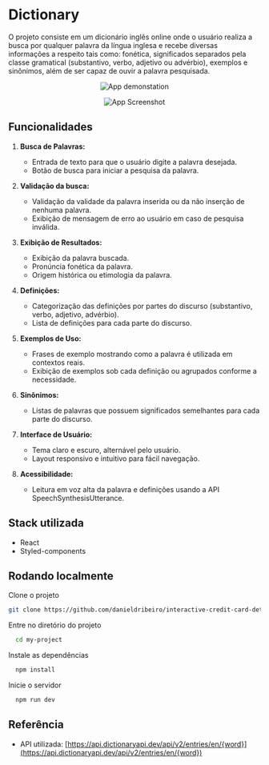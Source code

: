 
# Dictionary

O projeto consiste em um dicionário inglês online onde o usuário realiza a busca por qualquer palavra da língua inglesa e recebe diversas informações a respeito tais como: fonética, significados separados pela classe gramatical (substantivo, verbo, adjetivo ou advérbio), exemplos e sinônimos, além de ser capaz de ouvir a palavra pesquisada.

<p align="center">
  <img src="https://media2.giphy.com/media/v1.Y2lkPTc5MGI3NjExYWR4c3Z1aTQxbTJra2Nycnlvb2VqNXVlNHJ0M3VtdjBkNTVmdTFtZiZlcD12MV9pbnRlcm5naWZfYnlfaWQmY3Q9Zw/XCyhWpXQu7UKXqTzpk/giphy.gif" alt="App demonstation" />
</p>

<p align="center">
  <img src="https://uploaddeimagens.com.br/images/004/801/357/full/Blue_And_White_Modern_Responsive_Website_Development_Services_Instagram_Post_%281%29.png?1718817987" alt="App Screenshot" />
</p>

## Funcionalidades
1. **Busca de Palavras:**
   - Entrada de texto para que o usuário digite a palavra desejada.
   - Botão de busca para iniciar a pesquisa da palavra.

2. **Validação da busca:**
   - Validação da validade da palavra inserida ou da não inserção de nenhuma palavra.
   - Exibição de mensagem de erro ao usuário em caso de pesquisa inválida.

3. **Exibição de Resultados:**
   - Exibição da palavra buscada.
   - Pronúncia fonética da palavra.
   - Origem histórica ou etimologia da palavra.

4. **Definições:**
   - Categorização das definições por partes do discurso (substantivo, verbo, adjetivo, advérbio).
   - Lista de definições para cada parte do discurso.

5. **Exemplos de Uso:**
   - Frases de exemplo mostrando como a palavra é utilizada em contextos reais.
   - Exibição de exemplos sob cada definição ou agrupados conforme a necessidade.

6. **Sinônimos:**
   - Listas de palavras que possuem significados semelhantes para cada parte do discurso.

7. **Interface de Usuário:**
   - Tema claro e escuro, alternável pelo usuário.
   - Layout responsivo e intuitivo para fácil navegação.

8. **Acessibilidade:**
   - Leitura em voz alta da palavra e definições usando a API SpeechSynthesisUtterance.

## Stack utilizada

- React
- Styled-components

## Rodando localmente

Clone o projeto

```bash
git clone https://github.com/danieldribeiro/interactive-credit-card-details
```

Entre no diretório do projeto

```bash
  cd my-project
```

Instale as dependências

```bash
  npm install
```

Inicie o servidor

```bash
  npm run dev
```

## Referência

 - API utilizada: [https://api.dictionaryapi.dev/api/v2/entries/en/{word}](https://api.dictionaryapi.dev/api/v2/entries/en/{word})
